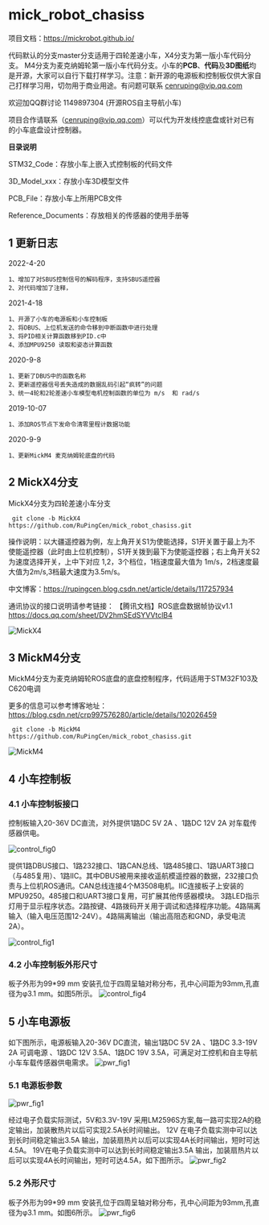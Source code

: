 # mick_robot_chasiss

项目文档：https://mickrobot.github.io/

代码默认的分支master分支适用于四轮差速小车，X4分支为第一版小车代码分支。 M4分支为麦克纳姆轮第一版小车代码分支。小车的**PCB**、**代码**及**3D图纸**均是开源，大家可以自行下载打样学习。注意：新开源的电源板和控制板仅供大家自己打样学习用，切勿用于商业用途。有问题可联系 cenruping@vip.qq.com

欢迎加QQ群讨论  1149897304 (开源ROS自主导航小车)

项目合作请联系（cenruping@vip.qq.com）可以代为开发线控底盘或针对已有的小车底盘设计控制器。

**目录说明**

STM32_Code：存放小车上嵌入式控制板的代码文件

3D_Model_xxx：存放小车3D模型文件

PCB_File：存放小车上所用PCB文件

Reference_Documents：存放相关的传感器的使用手册等

## 1 更新日志
2022-4-20

	1、增加了对SBUS控制信号的解码程序，支持SBUS遥控器
	2、对代码增加了注释，

2021-4-18

	1、开源了小车的电源板和小车控制板
	2、将DBUS、上位机发送的命令移到中断函数中进行处理
	3、将PID相关计算函数移到PID.c中
	4、添加MPU9250 读取和姿态计算函数 

2020-9-8

	1、更新了DBUS中的函数名称
	2、更新遥控器信号丢失造成的数据乱码引起“疯转”的问题
	3、统一4轮和2轮差速小车模型电机控制函数的单位为 m/s  和 rad/s 

 2019-10-07

	1、添加ROS节点下发命令清零里程计数据功能

 2020-9-9 

	1、更新MickM4 麦克纳姆轮底盘的代码

## 2 MickX4分支
MickX4分支为四轮差速小车分支

```
 git clone -b MickX4 https://github.com/RuPingCen/mick_robot_chasiss.git
```

操作说明：以大疆遥控器为例，左上角开关S1为使能选择，S1开关置于最上为不使能遥控器（此时由上位机控制），S1开关拨到最下为使能遥控器；右上角开关S2为速度选择开关，上中下对应 1,2，3个档位，1档速度最大值为 1m/s，2档速度最大值为2m/s,3档最大速度为3.5m/s。

中文博客：https://rupingcen.blog.csdn.net/article/details/117257934

通讯协议的接口说明请参考链接： 【腾讯文档】ROS底盘数据帧协议v1.1
https://docs.qq.com/sheet/DV2hmSEdSYVVtclB4

![MickX4](https://raw.githubusercontent.com/RuPingCen/blog/master/mick_robot_chasiss/fig//mickx4.png)

## 3 MickM4分支
MickM4分支为麦克纳姆轮ROS底盘的底盘控制程序，代码适用于STM32F103及C620电调

更多的信息可以参考博客地址：https://blog.csdn.net/crp997576280/article/details/102026459

```
 git clone -b MickM4 https://github.com/RuPingCen/mick_robot_chasiss.git
```
![MickM4](https://raw.githubusercontent.com/RuPingCen/blog/master/mick_robot_chasiss/fig/MickM4.png)

## 4 小车控制板

### 4.1 小车控制板接口

控制板输入20-36V DC直流，对外提供1路DC 5V 2A 、1路DC 12V 2A 对车载传感器供电。

![control_fig0](https://raw.githubusercontent.com/RuPingCen/blog/master/mick_robot_chasiss/fig/control_fig0.png)

提供1路DBUS接口、1路232接口、1路CAN总线、1路485接口、1路UART3接口（与485复用）、1路IIC。其中DBUS被用来接收遥航模遥控器的数据，232接口负责与上位机ROS通讯。CAN总线连接4个M3508电机。IIC连接板子上安装的MPU9250。485接口和UART3接口复用，可扩展其他传感器模块。
3路LED指示灯用于显示程序状态。2路按键、4路拨码开关用于调试和选择程序功能。4路隔离输入（输入电压范围12-24V）。4路隔离输出（输出高阻态和GND，承受电流2A）。

![control_fig1](https://raw.githubusercontent.com/RuPingCen/blog/master/mick_robot_chasiss/fig/control_fig1.png)

### 4.2 小车控制板外形尺寸

板子外形为99*99 mm 安装孔位于四周呈轴对称分布，孔中心间距为93mm,孔直径为φ3.1 mm。如图5所示。
![control_fig4](https://raw.githubusercontent.com/RuPingCen/blog/master/mick_robot_chasiss/fig/control_fig4.png)


## 5 小车电源板
如下图所示，电源板输入20-36V DC直流，输出1路DC 5V 2A 、1路DC 3.3-19V 2A 可调电源 、1路DC 12V 3.5A、1路DC 19V 3.5A，可满足对工控机和自主导航小车车载传感器供电需求。
![pwr_fig1](https://raw.githubusercontent.com/RuPingCen/blog/master/mick_robot_chasiss/fig/pwr_fig1.png)

### 5.1 电源板参数

![pwr_fig1](https://raw.githubusercontent.com/RuPingCen/blog/master/mick_robot_chasiss/fig/pwr_fig3.png)

经过电子负载实际测试，5V和3.3V-19V 采用LM2596S方案,每一路可实现2A的稳定输出，加装散热片以后可实现2.5A长时间输出。
12V 在电子负载实测中可以达到长时间稳定输出3.5A 输出，加装扇热片以后可以实现4A长时间输出，短时可达4.5A。
19V在电子负载实测中可以达到长时间稳定输出3.5A 输出，加装扇热片以后可以实现4A长时间输出，短时可达4.5A，如下图所示。
![pwr_fig2](https://raw.githubusercontent.com/RuPingCen/blog/master/mick_robot_chasiss/fig/pwr_fig2.png)

### 5.2 外形尺寸
板子外形为99*99 mm 安装孔位于四周呈轴对称分布，孔中心间距为93mm,孔直径为φ3.1 mm。如图6所示。
![pwr_fig6](https://raw.githubusercontent.com/RuPingCen/blog/master/mick_robot_chasiss/fig/pwr_fig6.png)
